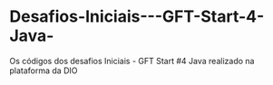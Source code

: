 # Desafios-Iniciais---GFT-Start-4-Java-
Os códigos dos desafios Iniciais - GFT Start #4 Java realizado na plataforma da DIO
